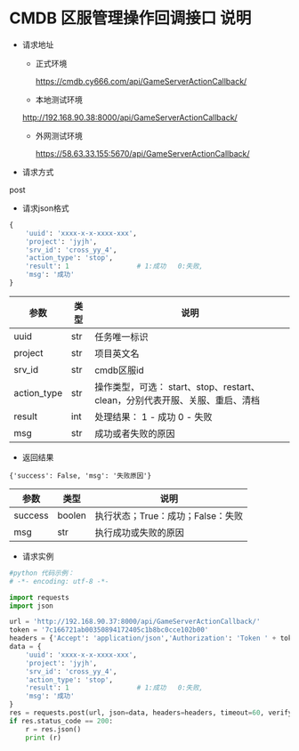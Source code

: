 # CMDB 区服管理操作回调接口 说明

- 请求地址
	- 正式环境
		
		https://cmdb.cy666.com/api/GameServerActionCallback/
		
	- 本地测试环境
    
    http://192.168.90.38:8000/api/GameServerActionCallback/
	  
	- 外网测试环境
	  
	  https://58.63.33.155:5670/api/GameServerActionCallback/
	
- 请求方式
	

post
	
- 请求json格式
```python
{
    'uuid': 'xxxx-x-x-xxxx-xxx',
    'project': 'jyjh',
    'srv_id': 'cross_yy_4',
    'action_type': 'stop',
    'result': 1                 # 1:成功   0:失败,
    'msg': '成功'
}
```

|参数|类型|说明|
|----|---|----|
|uuid|str|任务唯一标识|
|project|str| 项目英文名                                                   |
|srv_id|str|cmdb区服id|
|action_type|str|操作类型，可选： start、stop、restart、clean，分别代表开服、关服、重启、清档|
|result|int|处理结果：  1 - 成功      0 - 失败|
|msg|str|成功或者失败的原因|


- 返回结果
```
{'success': False, 'msg': '失败原因'}
```

|参数|类型|说明|
|----|---|----|
|success|boolen|执行状态；True：成功；False：失败|
|msg|str|执行成功或失败的原因|


- 请求实例
```python
#python 代码示例：
# -*- encoding: utf-8 -*-

import requests
import json

url = 'http://192.168.90.37:8000/api/GameServerActionCallback/'
token = '7c166721ab00350894172405c1b8bc0cce102b00' 
headers = {'Accept': 'application/json','Authorization': 'Token ' + token}
data = {
    'uuid': 'xxxx-x-x-xxxx-xxx',
    'project': 'jyjh',
    'srv_id': 'cross_yy_4',
    'action_type': 'stop',
    'result': 1                 # 1:成功   0:失败,
    'msg': '成功'
}
res = requests.post(url, json=data, headers=headers, timeout=60, verify=False) 
if res.status_code == 200:
    r = res.json()
    print (r)
```

